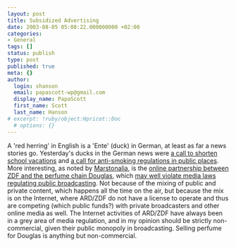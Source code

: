 ```yaml
---
layout: post
title: Subsidized Advertising
date: 2003-08-05 05:08:22.000000000 +02:00
categories:
- General
tags: []
status: publish
type: post
published: true
meta: {}
author:
  login: shanson
  email: papascott-wp@gmail.com
  display_name: PapaScott
  first_name: Scott
  last_name: Hanson
# excerpt: !ruby/object:Hpricot::Doc
  # options: {}
---
```

<p>A 'red herring' in English is a 'Ente' (duck) in German, at least as far a news stories go. Yesterday's ducks in the German news were <a title="Sommertheater: CDU-Politiker fordert Verkürzung der Ferien auf vier Wochen - Politik - SPIEGEL ONLINE" href="http://www.spiegel.de/politik/deutschland/0,1518,259747,00.html">a call to shorten school vacations</a> and <a title="tagesschau.de : Politiker machen Front gegen Rauchen" href="http://www.tagesschau.de/aktuell/meldungen/0,1185,OID2105360_TYP6_THE_NAVSPM11172_REF2,00.html">a call for anti-smoking regulations in public places</a>. More interesting, as noted by <a title="Marstonalia" href="http://marston.blogspot.com/2003_08_03_marston_archive.html#106002395376554389">Marstonalia</a>, is the <a title="Home - Leute Heute ZDF Boulevard Berühmtheiten Musik" href="http://leuteheute.douglas.de/out/58.php">online partnership between ZDF and the perfume chain Douglas</a>, which <a title="ZDF: Grenzenlose Nähe - Kultur - SPIEGEL ONLINE" href="http://www.spiegel.de/kultur/gesellschaft/0,1518,259821,00.html">may well violate media laws regulating public broadcasting</a>. Not because of the mixing of public and private content, which happens all the time on the air, but because the mix is on the Internet, where ARD/ZDF do not have a license to operate and thus are competing (which public funds?) with private broadcasters and other online media as well. The Internet activities of ARD/ZDF have always been in a grey area of media regulation, and in my opinion should be strictly non-commercial, given their public monopoly in broadcasting. Selling perfume for Douglas is anything but non-commercial.</p>
